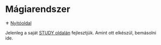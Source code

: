 # Mágiarendszer

⚜️ [Nyitóoldal](start.md)

Jelenleg a saját [STUDY oldalán](https://github.com/kaktusztea/km100/wiki/STUDY.magia.work) fejlesztjük. Amint ott elkészül, bemásolni ide.
